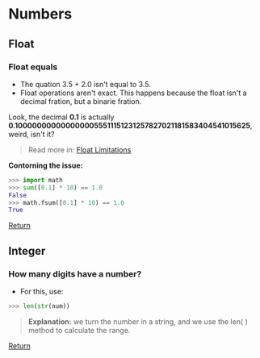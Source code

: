 # Numbers

## Float
### Float equals
+ The quation 3.5 + 2.0 isn't equal to 3.5.
+ Float operations aren't exact. This happens because the float isn't a decimal fration, but a binarie fration.

Look, the decimal **0.1** is actually **0.1000000000000000055511151231257827021181583404541015625**, weird, isn't it?

> Read more in: [Float Limitations](https://docs.python.org/3/tutorial/floatingpoint.html)

**Contorning the issue:** 
```py
>>> import math
>>> sum([0.1] * 10) == 1.0
False
>>> math.fsum([0.1] * 10) == 1.0
True
```
[Return](../Object%20Types.md#numbers)

## Integer
### How many digits have a number?
+ For this, use: 
```py
>>> len(str(num))
```
> **Explanation:** we turn the number in a string, and we use the len( ) method to calculate the range.


[Return](../Object%20Types.md#numbers)